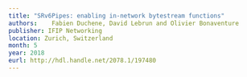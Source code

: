 ```yaml
---
title: "SRv6Pipes: enabling in-network bytestream functions"
authors: 	Fabien Duchene, David Lebrun and Olivier Bonaventure
publisher: IFIP Networking
location: Zurich, Switzerland
month: 5
year: 2018
eurl: http://hdl.handle.net/2078.1/197480
---
```

